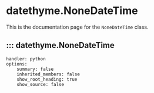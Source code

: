 # datethyme.NoneDateTime

This is the documentation page for the `NoneDateTime` class.

## ::: datethyme.NoneDateTime
    handler: python
    options:
        summary: false
        inherited_members: false
        show_root_heading: true
        show_source: false
